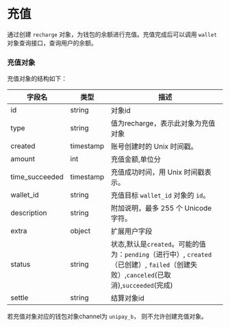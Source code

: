 # 充值

通过创建 `recharge` 对象，为钱包的余额进行充值。充值完成后可以调用 `wallet` 对象查询接口，查询用户的余额。

### 充值对象

充值对象的结构如下：

| 字段名          | 类型      | 描述                                                         |
| --------------- | --------- | ------------------------------------------------------------ |
| id              | string    | 对象id                                                       |
| type            | string    | 值为recharge，表示此对象为充值对象                           |
| created         | timestamp | 账号创建时的 Unix 时间戳。                                   |
| amount          | int       | 充值金额,单位分 |
| time_succeeded  | timestamp | 充值成功时间，用 Unix 时间戳表示。                           |
| wallet_id       | string    | 充值目标 `wallet_id` 对象的 `id`。                           |
| description     | string    | 附加说明，最多 255 个 Unicode 字符。                         |
| extra           | object    | 扩展用户字段                                                 |
| status           | string   | 状态,默认是`created`。可能的值为：`pending`（进行中）, `created`（已创建）, `failed`（创建失败）,`canceled`(已取消),`succeeded`(完成)   |
| settle          | string    | 结算对象id                                                   |

若充值对象对应的钱包对象channel为 `unipay_b`， 则不允许创建充值对象。
